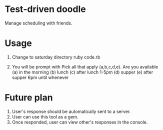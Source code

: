 Test-driven doodle
======

Manage scheduling with friends.

Usage
======

1. Change to saturday directory
        ruby code.rb

1. You will be prompt with
        Pick all that apply (a,b,c,d,e). Are you available
        (a) in the morning
        (b) lunch
        (c) after lunch 1-5pm
        (d) supper
        (e) after supper 6pm until whenever

Future plan
======
1. User's response should be automatically sent to a server.
1. User can use this tool as a gem.
1. Once responded, user can view other's responses in the console.

